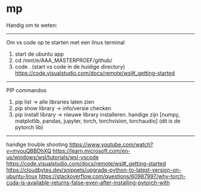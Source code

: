 # mp
Handig om te weten:

---------------------------------------------------------
Om vs code op te starten met een linux terminal
1) start de ubuntu app
2) cd /mnt/e/AAA_MASTERPROEF/github/
3) code . (start vs code in de huidige directory)
https://code.visualstudio.com/docs/remote/wsl#_getting-started 

----------------------------------------------------------

PIP commandos
1) pip list -> alle libraries laten zien
2) pip show library -> info/versie checken
3) pip install library -> nieuwe library installeren. handige zijn [numpy, matplotlib, pandas, jupyter, torch, torchvision, torchaudio] (dit is de pytorch lib)

-----------------------------------------------------------

handige trouble shooting
https://www.youtube.com/watch?v=myouQBBDhXQ 
https://learn.microsoft.com/en-us/windows/wsl/tutorials/wsl-vscode
https://code.visualstudio.com/docs/remote/wsl#_getting-started
https://cloudbytes.dev/snippets/upgrade-python-to-latest-version-on-ubuntu-linux
https://stackoverflow.com/questions/60987997/why-torch-cuda-is-available-returns-false-even-after-installing-pytorch-with
